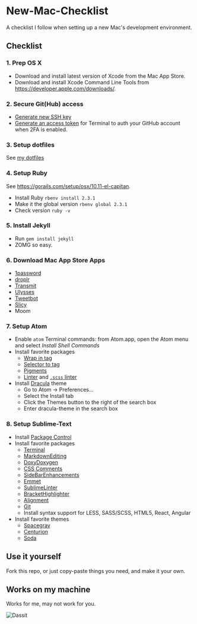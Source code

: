 # New-Mac-Checklist

A checklist I follow when setting up a new Mac's development environment.


## Checklist

### 1. Prep OS X  
- Download and install latest version of Xcode from the Mac App Store.
- Download and install Xcode Command Line Tools from <https://developer.apple.com/downloads/>.  


### 2. Secure Git(Hub) access  
- [Generate new SSH key](https://help.github.com/articles/generating-ssh-keys/)
- [Generate an access token](https://help.github.com/articles/creating-an-access-token-for-command-line-use/) for Terminal to auth your GitHub account when 2FA is enabled.


### 3. Setup dotfiles  
See [my dotfiles](https://github.com/ItsMeAra/dotfiles) 


### 4. Setup Ruby  
See <https://gorails.com/setup/osx/10.11-el-capitan>.

- Install Ruby `rbenv install 2.3.1`
- Make it the global version `rbenv global 2.3.1`  
- Check version `ruby -v`


### 5. Install Jekyll  
- Run `gem install jekyll`
- ZOMG so easy.


### 6. Download Mac App Store Apps  
- [1password](https://itunes.apple.com/us/app/1password-password-manager/id443987910?mt=12)
- [droplr](https://itunes.apple.com/us/app/droplr/id498672703?mt=12)
- [Transmit](https://itunes.apple.com/us/app/transmit/id403388562?mt=12)
- [Ulysses](https://itunes.apple.com/us/app/ulysses/id623795237?mt=12)
- [Tweetbot](https://itunes.apple.com/us/app/tweetbot-for-twitter/id557168941?mt=12)
- [Slicy](https://itunes.apple.com/us/app/slicy/id512533449?mt=12)
- Moom


### 7. Setup Atom  
- Enable `atom` Terminal commands: from Atom.app, open the Atom menu and select *Install Shell Commands*
- Install favorite packages
  - [Wrap in tag](https://atom.io/packages/atom-wrap-in-tag)
  - [Selector to tag](https://atom.io/packages/selector-to-tag)
  - [Pigments](https://atom.io/packages/pigments)
  - [Linter](https://atom.io/packages/linter) and [`.scss` linter](https://atom.io/packages/linter-scss-lint)
- Install [Dracula](https://draculatheme.com/atom/) theme
  - Go to Atom -> Preferences...
  - Select the Install tab
  - Click the Themes button to the right of the search box
  - Enter dracula-theme in the search box


### 8. Setup Sublime-Text
- Install [Package Control](https://packagecontrol.io/installation)
- Install favorite packages
  - [Terminal](https://packagecontrol.io/packages/Terminal)
  - [MarkdownEditing](https://github.com/SublimeText-Markdown/MarkdownEditing)
  - [DoxyDoxygen](https://packagecontrol.io/packages/DoxyDoxygen)
  - [CSS Comments](https://packagecontrol.io/packages/CSS%20Comments)
  - [SideBarEnhancements](https://packagecontrol.io/packages/SideBarEnhancements)
  - [Emmet](https://packagecontrol.io/packages/Emmet)
  - [SublimeLinter](https://packagecontrol.io/packages/SublimeLinter)
  - [BracketHighlighter](https://packagecontrol.io/packages/BracketHighlighter)
  - [Alignment](https://packagecontrol.io/packages/Alignment)
  - [Git](https://packagecontrol.io/packages/Git)
  - Install syntax support for LESS, SASS/SCSS, HTML5, React, Angular
- Install favorite themes
  - [Spacegray](http://kkga.github.io/spacegray/)
  - [Centurion](https://github.com/allanhortle/Centurion)
  - [Soda](https://packagecontrol.io/packages/Theme%20-%20Soda)


## Use it yourself

Fork this repo, or just copy-paste things you need, and make it your own.


## Works on my machine

Works for me, may not work for you.

![Dassit](http://az616578.vo.msecnd.net/files/2015/09/19/635782305346788765-336606072_2905279.jpg)
